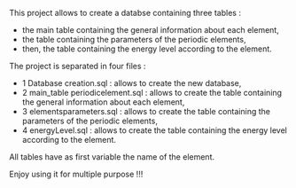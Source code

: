 This project allows to create a databse containing three tables :
- the main table containing the general information about each element,
- the table containing the parameters of the periodic elements,
- then, the table containing the energy level according to the element.

The project is separated in four files :
- 1 Database creation.sql : allows to create the new database,
- 2 main_table periodicelement.sql : allows to create the table containing the general information about each element,
- 3 elementsparameters.sql : allows to create the table containing the parameters of the periodic elements,
- 4 energyLevel.sql : allows to create the table containing the energy level according to the element.

All tables have as first variable the name of the element.

Enjoy using it for multiple purpose !!!
